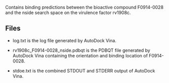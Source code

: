 Contains binding predictions between the bioactive compound F0914-0028 and the nside search space on the virulence factor rv1908c.

## Files

- log.txt is the log file generated by AutoDock Vina.

- rv1908c_F0914-0028_nside.pdbqt is the PDBQT file generated by AutoDock Vina containing the orientation and binding location of F0914-0028.

- stdoe.txt is the combined STDOUT and STDERR output of AutoDock Vina.

